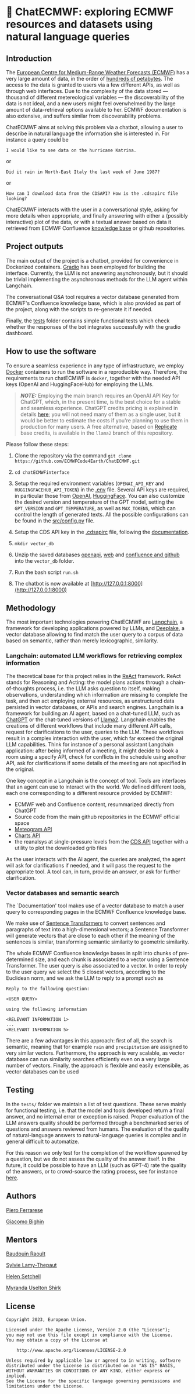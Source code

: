 # 🚀 ChatECMWF: exploring ECMWF resources and datasets using natural language queries

## Introduction

The [European Centre for Medium-Range Weather Forecasts (ECMWF)](https://www.ecmwf.int) has a very large amount of data, in the order of [hundreds of petabytes](https://www.ecmwf.int/en/about/media-centre/key-facts-and-figures). The access to the data is granted to users via a few different APIs, as well as through web interfaces. Due to the complexity of the data stored — thousand of different metereological variables — the discoverability of the data is not ideal, and a new users might feel overwhelmed by the large amount of data-retrieval options available to her. ECMWF documentation is also extensive, and suffers similar from discoverability problems.

ChatECMWF aims at solving this problem via a chatbot, allowing a user to describe in natural language the information she is interested in. For instance a query could be

    I would like to see data on the hurricane Katrina.

or

    Did it rain in North-East Italy the last week of June 1987?

or

    How can I download data from the CDSAPI? How is the .cdsapirc file looking? 


ChatECMWF interacts with the user in a conversational style, asking for more details when appropriate, and finally answering with either a (possibly interactive) plot of the data, or with a textual answer based on data it retrieved from ECMWF Confluence [knowledge base](https://confluence.ecmwf.int) or github repositories.

## Project outputs

The main output of the project is a chatbot, provided for convenience in Dockerized containers. [Gradio](https://www.gradio.app/) has been employed for building the interface. Currently, the LLM is not answering asynchronously, but it should be trivial implementing the asynchronous methods for the LLM agent within Langchain.

The conversational Q&A tool requires a vector database generated from ECMWF's Confluence knowledge base, which is also provided as part of the project, along with the scripts to re-generate it if needed.

Finally, the [tests](/tests) folder contains simple functional tests which check whether the responses of the bot integrates successfully with the gradio dashboard.

## How to use the software

To ensure a seamless experience in any type of infrastructure, we employ [Docker](https://www.docker.com) containers to run the software in a reproducible way. Therefore, the requirements to run chatECMWF is ```docker```, together with the needed API keys (OpenAI and HuggingFaceHub) for employing the LLMs.

> **_NOTE:_**  Employing the main branch requires an OpenAI API Key for ChatGPT, which, in the present time, is the best choice for a stable and seamless experience. ChatGPT credits pricing is explained in details [here](https://openai.com/pricing); you will not need many of them as a single user, but it would be better to estimate the costs if you're planning to use them in production for many users. A free alternative, based on [Replicate](https://replicate.com/) base credits, is available in the ```llama2``` branch of this repository.

Please follow these steps:

1. Clone the repository via the command ```git clone https://github.com/ECMWFCode4Earth/ChatECMWF.git```

2. ```cd chatECMWFinterface```

3. Setup the required environment variables (```OPENAI_API_KEY``` and ```HUGGINGFACEHUB_API_TOKEN```) in the [.env](.env) file. Several API keys are required, in particular those from [OpenAI](https://openai.com/blog/openai-api), [HuggingFace](https://huggingface.co/docs/huggingface_hub/v0.5.1/en/package_reference/hf_api). You can also customize the desired version and temperature of the GPT model, setting the ```GPT_VERSION``` and ```GPT_TEMPERATURE```, as well as ```MAX_TOKENS```, which can control the length of generated texts. All the possible configurations can be found in the [src/config.py](src/config.py) file.

4. Setup the CDS API key in the [.cdsapirc](.cdsapirc) file, following the [documentation](https://cds.climate.copernicus.eu/api-how-to).

5. ```mkdir vector_db```

6. Unzip the saved databases [openapi](https://sciscry-my.sharepoint.com/:u:/g/personal/piero_sciscry_ai/Eb_QXGOxnxdCuqmgqdX2AoYBE0i-JiNh9TRNTRi1cjd44Q?e=nBTqBt), [web](https://sciscry-my.sharepoint.com/:u:/g/personal/piero_sciscry_ai/EWjSkmq3BdZKr49H4-1DU3gB0a0_Jupxz3qOpPwnek3efw?e=gLnQI3) and [confluence and github](https://sciscry-my.sharepoint.com/:u:/g/personal/piero_sciscry_ai/EUsfeotdlqFJlyrhO2uj87wBL_aoBzi8UWUd4VrW30ys2Q?e=vdKIZL) into the ```vector_db``` folder.

7. Run the bash script ```run.sh```

8. The chatbot is now available at [http://127.0.0.1:8000](http://127.0.0.1:8000)


## Methodology

The most important technologies powering ChatECMWF are [Langchain](https://www.langchain.com), a framework for developing applications powered by LLMs, and [Deeplake](https://www.deeplake.ai), a vector database allowing to find match the user query to a corpus of data based on semantic, rather than merely lexicographic, similarity.

### Langchain: automated LLM workflows for retrieving complex information

The theoretical base for this project relies in the [ReAct](https://arxiv.org/abs/2210.03629) framework. ReAct stands for Reasoning and Acting: the model plans actions through a chain-of-thoughts process, i.e. the LLM asks question to itself, making observations, understanding which information are missing to complete the task, and then act employing external resources, as unstructured data persisted in vector databases, or APIs and search engines. 
Langchain is a framework for building an AI agent, based on a chat-tuned LLM, such as [ChatGPT](https://chat.openai.com) or the chat-tuned versions of [Llama2](https://ai.meta.com/llama/). Langchain enables the creations of different workflows that include many different API calls, request for clarifications to the user, queries to the LLM. These workflows result in a complex interaction with the user, which far exceed the original LLM capabilities. Think for instance of a personal assistant Langchain application: after being informed of a meeting, it might decide to book a room using a specify API, check for conflicts in the schedule using another API, ask for clarifications if some details of the meeting are not specified in the original.

One key concept in a Langchain is the concept of tool. Tools are interfaces that an agent can use to interact with the world. We defined different tools, each one corresponding to a different resource provided by ECMWF:

- ECMWF web and Confluence content, resummarized directly from ChatGPT
- Source code from the main github repositories in the ECMWF official space
- [Meteogram API](https://www.ecmwf.int/sites/default/files/elibrary/2017/17307-eccharts-and-web-services-update.pdf)
- [Charts API](https://charts.ecmwf.int)
- the reanalsys at single-pressure levels from the [CDS API](https://cds.climate.copernicus.eu/#!/home) together with a utility to plot the downloaded grib files

As the user interacts with the AI agent, the queries are analyzed, the agent will ask for clarifications if needed, and it will pass the request to the appropriate tool. A tool can, in turn, provide an answer, or ask for further clarification.

### Vector databases and semantic search

The `Documentation' tool makes use of a vector database to match a user query to corresponding pages in the ECMWF Confluence knowledge base.

We make use of [Sentence Transformers](https://huggingface.co/sentence-transformers) to convert sentences and paragraphs of text into a high-dimensional vectors; a Sentence Transformer will generate vectors that are close to each other if the meaning of the sentences is similar, transforming semantic similarity to geometric similarity.

The whole ECMWF Confluence knowledge bases in split into chunks of pre-determined size, and each chunk is associated to a vector using a Sentence Transformer. The user query is also associated to a vector. In order to reply to the user query we select the 5 closest vectors, according to the Euclidean norm, and we ask the LLM to reply to a prompt such as

    Reply to the following question:
    
    <USER QUERY>
    
    using the following information
    
    <RELEVANT INFORMATION 1>
    ...
    <RELEVANT INFORMATION 5>

There are a few advantages in this approach: first of all, the search is semantic, meaning that for example `rain` and `precipitation` are assigned to very similar vectors. Furthermore, the approach is very scalable, as vector database can run similarity searches efficiently even on a very large number of vectors. Finally, the approach is flexible and easily extensibile, as vector databases can be used

## Testing

In the ``tests/`` folder we maintain a list of test questions. These serve mainly for functional testing, i.e. that the model and tools developed return a final answer, and no internal error or exception is raised. Proper evaluation of the LLM answers quality should be performed through a benchmarked series of questions and answers reviewed from humans. 
The evaluation of the quality of natural-language answers to natural-language queries is complex and in general difficult to automatize.

For this reason we only test for the completion of the workflow spawned by a question, but we do not assess the quality of the answer itself. In the future, it could be possible to have an LLM (such as GPT-4) rate the quality of the answers, or to crowd-source the rating process, see for instance [here](https://chat.lmsys.org/?arena).

## Authors

[Piero Ferrarese](mailto:piero@sciscry.ai)  

[Giacomo Bighin](mailto:bighin@gmail.com)

## Mentors

[Baudouin Raoult]()

[Sylvie Lamy-Thepaut]()

[Helen Setchell]()

[Myranda Uselton Shirk]()

## License

    Copyright 2023, European Union.

    Licensed under the Apache License, Version 2.0 (the "License");
    you may not use this file except in compliance with the License.
    You may obtain a copy of the License at

        http://www.apache.org/licenses/LICENSE-2.0

    Unless required by applicable law or agreed to in writing, software
    distributed under the License is distributed on an "AS IS" BASIS,
    WITHOUT WARRANTIES OR CONDITIONS OF ANY KIND, either express or implied.
    See the License for the specific language governing permissions and
    limitations under the License.
